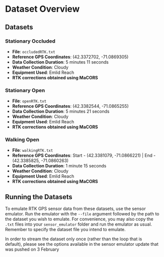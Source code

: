 # Dataset Overview

## Datasets

### Stationary Occluded

- **File**: `occludedRTK.txt`
- **Reference GPS Coordinates**: (42.3372702, -71.0869305)
- **Data Collection Duration**: 5 minutes 11 seconds
- **Weather Condition**: Cloudy
- **Equipment Used**: Emlid Reach
- **RTK corrections obtained using MaCORS**

### Stationary Open

- **File**: `openRTK.txt`
- **Reference GPS Coordinates**: (42.3382544, -71.0865255)
- **Data Collection Duration**: 5 minutes 21 seconds
- **Weather Condition**: Cloudy
- **Equipment Used**: Emlid Reach
- **RTK corrections obtained using MaCORS**

### Walking Open

- **File**: `walkingRTK.txt`
- **Reference GPS Coordinates**: Start - (42.3381079, -71.0866221) | End - (42.3385825, -71.0860263)
- **Data Collection Duration**: 1 minute 15 seconds
- **Weather Condition**: Cloudy
- **Equipment Used**: Emlid Reach
- **RTK corrections obtained using MaCORS**

## Running the Datasets

To emulate RTK GPS sensor data from these datasets, use the sensor emulator. Run the emulator with the `--file` argument followed by the path to the dataset you wish to emulate. For convenience, you may also copy the `.txt` files into your `sensor_emulator` folder and run the emulator as usual. Remember to specify the dataset file you intend to emulate.

In order to stream the dataset only once (rather than the loop that is default), please see the options available in the sensor emulator update that was pushed on 3 February

